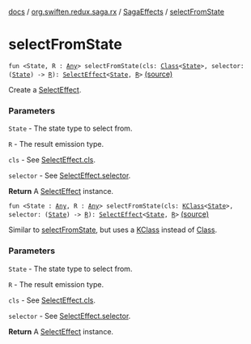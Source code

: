 [docs](../../index.md) / [org.swiften.redux.saga.rx](../index.md) / [SagaEffects](index.md) / [selectFromState](./select-from-state.md)

# selectFromState

`fun <State, R : `[`Any`](https://kotlinlang.org/api/latest/jvm/stdlib/kotlin/-any/index.html)`> selectFromState(cls: `[`Class`](http://docs.oracle.com/javase/6/docs/api/java/lang/Class.html)`<`[`State`](select-from-state.md#State)`>, selector: (`[`State`](select-from-state.md#State)`) -> `[`R`](select-from-state.md#R)`): `[`SelectEffect`](../-select-effect/index.md)`<`[`State`](select-from-state.md#State)`, `[`R`](select-from-state.md#R)`>` [(source)](https://github.com/protoman92/KotlinRedux/tree/master/common/common-rx-saga/src/main/kotlin/org/swiften/redux/saga/rx/SagaEffects.kt#L122)

Create a [SelectEffect](../-select-effect/index.md).

### Parameters

`State` - The state type to select from.

`R` - The result emission type.

`cls` - See [SelectEffect.cls](../-select-effect/cls.md).

`selector` - See [SelectEffect.selector](../-select-effect/selector.md).

**Return**
A [SelectEffect](../-select-effect/index.md) instance.

`fun <State : `[`Any`](https://kotlinlang.org/api/latest/jvm/stdlib/kotlin/-any/index.html)`, R : `[`Any`](https://kotlinlang.org/api/latest/jvm/stdlib/kotlin/-any/index.html)`> selectFromState(cls: `[`KClass`](https://kotlinlang.org/api/latest/jvm/stdlib/kotlin.reflect/-k-class/index.html)`<`[`State`](select-from-state.md#State)`>, selector: (`[`State`](select-from-state.md#State)`) -> `[`R`](select-from-state.md#R)`): `[`SelectEffect`](../-select-effect/index.md)`<`[`State`](select-from-state.md#State)`, `[`R`](select-from-state.md#R)`>` [(source)](https://github.com/protoman92/KotlinRedux/tree/master/common/common-rx-saga/src/main/kotlin/org/swiften/redux/saga/rx/SagaEffects.kt#L135)

Similar to [selectFromState](./select-from-state.md), but uses a [KClass](https://kotlinlang.org/api/latest/jvm/stdlib/kotlin.reflect/-k-class/index.html) instead of [Class](http://docs.oracle.com/javase/6/docs/api/java/lang/Class.html).

### Parameters

`State` - The state type to select from.

`R` - The result emission type.

`cls` - See [SelectEffect.cls](../-select-effect/cls.md).

`selector` - See [SelectEffect.selector](../-select-effect/selector.md).

**Return**
A [SelectEffect](../-select-effect/index.md) instance.

